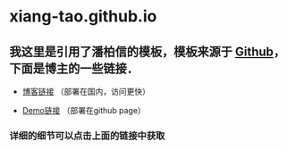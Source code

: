 # xiang-tao.github.io

## 我这里是引用了潘柏信的模板，模板来源于 <a target="_blank" href='https://github.com/leopardpan/leopardpan.github.io/'>Github</a>，下面是博主的一些链接．

 * [博客链接](https://leopardpan.cn) （部署在国内，访问更快）         

 * [Demo链接](https://leopardpan.github.io/) （部署在github page） 

### 详细的细节可以点击上面的链接中获取

